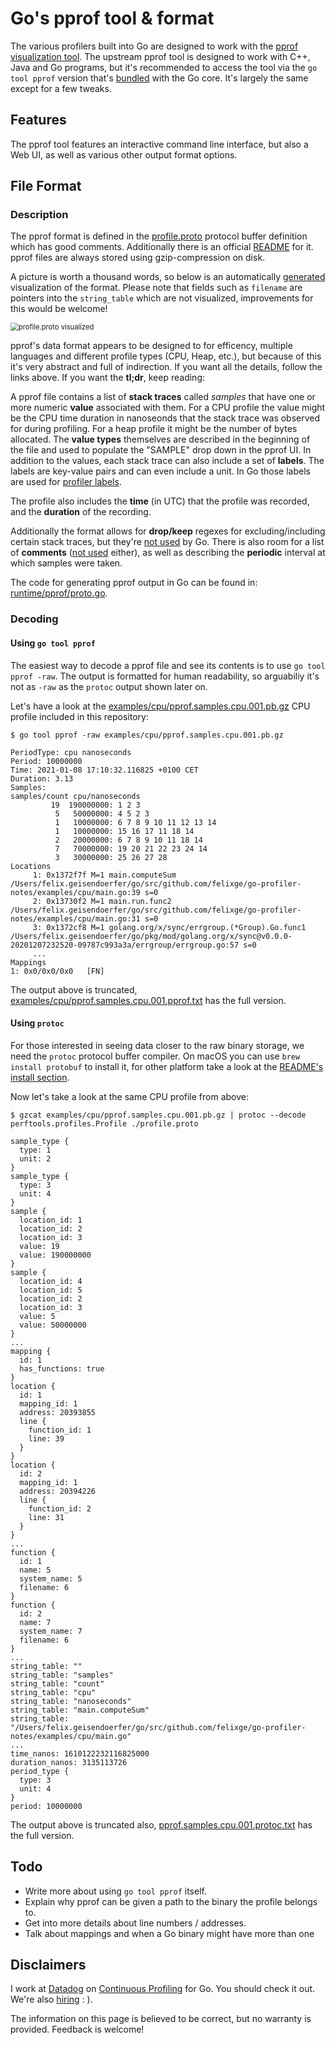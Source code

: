 # Go's pprof tool & format

The various profilers built into Go are designed to work with the [pprof visualization tool](https://github.com/google/pprof). The upstream pprof tool is designed to work with C++, Java and Go programs, but it's recommended to access the tool via the `go tool pprof` version that's [bundled](https://github.com/golang/go/tree/master/src/cmd/pprof) with the Go core. It's largely the same except for a few tweaks.

## Features

The pprof tool features an interactive command line interface, but also a Web UI, as well as various other output format options.

## File Format

### Description

The pprof format is defined in the [profile.proto](https://github.com/google/pprof/blob/master/proto/profile.proto) protocol buffer definition which has good comments. Additionally there is an official [README](https://github.com/google/pprof/blob/master/proto/README.md) for it. pprof files are always stored using gzip-compression on disk.

A picture is worth a thousand words, so below is an automatically [generated](https://github.com/seamia/protodot) visualization of the format. Please note that fields such as `filename` are pointers into the `string_table` which are not visualized, improvements for this would be welcome!



<img src="./profile.png" alt="profile.proto visualized" style="zoom: 80%;" />

pprof's data format appears to be designed to for efficency, multiple languages and different profile types (CPU, Heap, etc.), but because of this it's very abstract and full of indirection. If you want all the details, follow the links above. If you want the **tl;dr**, keep reading:

A pprof file contains a list of **stack traces** called *samples* that have one or more numeric **value** associated with them. For a CPU profile the value might be the CPU time duration in nanoseonds that the stack trace was observed for during profiling. For a heap profile it might be the number of bytes allocated. The **value types** themselves are described in the beginning of the file and used to populate the "SAMPLE" drop down in the pprof UI. In addition to the values, each stack trace can also include a set of **labels**. The labels are key-value pairs and can even include a unit. In Go those labels are used for [profiler labels](https://rakyll.org/profiler-labels/).

The profile also includes the **time** (in UTC) that the profile was recorded, and the **duration** of the recording.

Additionally the format allows for **drop/keep** regexes for excluding/including certain stack traces, but they're [not used](https://github.com/golang/go/blob/go1.15.6/src/runtime/pprof/proto.go#L375-L376) by Go. There is also room for a list of **comments** ([not used](https://github.com/golang/go/search?q=tagProfile_Comment) either), as well as describing the **periodic** interval at which samples were taken.

The code for generating pprof output in Go can be found in: [runtime/pprof/proto.go](https://github.com/golang/go/blob/go1.15.6/src/runtime/pprof/proto.go).

### Decoding

#### Using `go tool pprof`

The easiest way to decode a pprof file and see its contents is to use  `go tool pprof -raw`. The output is formatted for human readability, so arguabiliy it's not as  `-raw` as the `protoc` output shown later on.

Let's have a look at the [examples/cpu/pprof.samples.cpu.001.pb.gz](./examples/cpu/pprof.samples.cpu.001.pb.gz) CPU profile included in this repository:

```
$ go tool pprof -raw examples/cpu/pprof.samples.cpu.001.pb.gz

PeriodType: cpu nanoseconds
Period: 10000000
Time: 2021-01-08 17:10:32.116825 +0100 CET
Duration: 3.13
Samples:
samples/count cpu/nanoseconds
         19  190000000: 1 2 3
          5   50000000: 4 5 2 3
          1   10000000: 6 7 8 9 10 11 12 13 14
          1   10000000: 15 16 17 11 18 14
          2   20000000: 6 7 8 9 10 11 18 14
          7   70000000: 19 20 21 22 23 24 14
          3   30000000: 25 26 27 28
Locations
     1: 0x1372f7f M=1 main.computeSum /Users/felix.geisendoerfer/go/src/github.com/felixge/go-profiler-notes/examples/cpu/main.go:39 s=0
     2: 0x13730f2 M=1 main.run.func2 /Users/felix.geisendoerfer/go/src/github.com/felixge/go-profiler-notes/examples/cpu/main.go:31 s=0
     3: 0x1372cf8 M=1 golang.org/x/sync/errgroup.(*Group).Go.func1 /Users/felix.geisendoerfer/go/pkg/mod/golang.org/x/sync@v0.0.0-20201207232520-09787c993a3a/errgroup/errgroup.go:57 s=0
     ...
Mappings
1: 0x0/0x0/0x0   [FN]
```

The output above is truncated, [examples/cpu/pprof.samples.cpu.001.pprof.txt](./examples/cpu/pprof.samples.cpu.001.pprof.txt) has the full version.

#### Using `protoc`

For those interested in seeing data closer to the raw binary storage, we need the `protoc` protocol buffer compiler. On macOS you can use `brew install protobuf` to install it, for other platform take a look at the [README's install section](https://github.com/protocolbuffers/protobuf#protocol-compiler-installation).

Now let's take a look at the same CPU profile from above:

```
$ gzcat examples/cpu/pprof.samples.cpu.001.pb.gz | protoc --decode perftools.profiles.Profile ./profile.proto

sample_type {
  type: 1
  unit: 2
}
sample_type {
  type: 3
  unit: 4
}
sample {
  location_id: 1
  location_id: 2
  location_id: 3
  value: 19
  value: 190000000
}
sample {
  location_id: 4
  location_id: 5
  location_id: 2
  location_id: 3
  value: 5
  value: 50000000
}
...
mapping {
  id: 1
  has_functions: true
}
location {
  id: 1
  mapping_id: 1
  address: 20393855
  line {
    function_id: 1
    line: 39
  }
}
location {
  id: 2
  mapping_id: 1
  address: 20394226
  line {
    function_id: 2
    line: 31
  }
}
...
function {
  id: 1
  name: 5
  system_name: 5
  filename: 6
}
function {
  id: 2
  name: 7
  system_name: 7
  filename: 6
}
...
string_table: ""
string_table: "samples"
string_table: "count"
string_table: "cpu"
string_table: "nanoseconds"
string_table: "main.computeSum"
string_table: "/Users/felix.geisendoerfer/go/src/github.com/felixge/go-profiler-notes/examples/cpu/main.go"
...
time_nanos: 1610122232116825000
duration_nanos: 3135113726
period_type {
  type: 3
  unit: 4
}
period: 10000000
```

The output above is truncated also, [pprof.samples.cpu.001.protoc.txt](./examples/cpu/pprof.samples.cpu.001.protoc.txt) has the full version.

## Todo

- Write more about using `go tool pprof` itself.
- Explain why pprof can be given a path to the binary the profile belongs to.
- Get into more details about line numbers / addresses.
- Talk about mappings and when a Go binary might have more than one

## Disclaimers

I work at [Datadog](https://www.datadoghq.com/) on [Continuous Profiling](https://www.datadoghq.com/product/code-profiling/) for Go. You should check it out. We're also [hiring](https://www.datadoghq.com/jobs-engineering/#all&all_locations) : ).

The information on this page is believed to be correct, but no warranty is provided. Feedback is welcome!